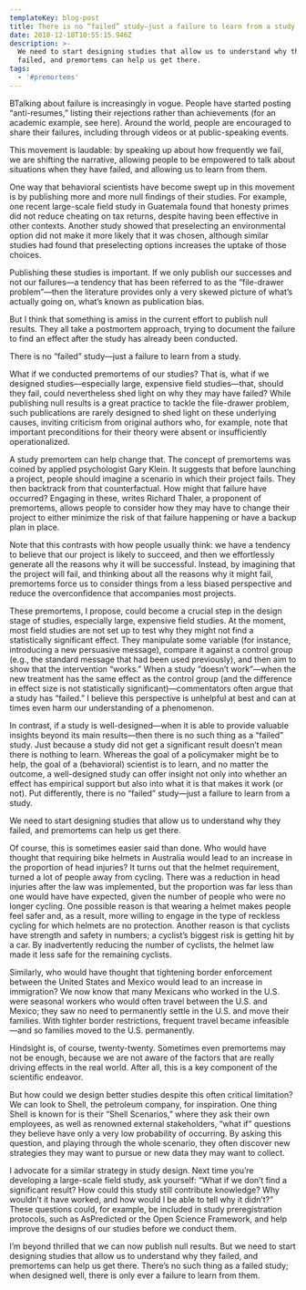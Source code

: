 ```yaml
---
templateKey: blog-post
title: There is no “failed” study—just a failure to learn from a study.
date: 2018-12-18T10:55:15.946Z
description: >-
  We need to start designing studies that allow us to understand why they
  failed, and premortems can help us get there.
tags:
  - '#premortems'
---
```

BTalking about failure is increasingly in vogue. People have started posting “anti-resumes,” listing their rejections rather than achievements (for an academic example, see here). Around the world, people are encouraged to share their failures, including through videos or at public-speaking events.



This movement is laudable: by speaking up about how frequently we fail, we are shifting the narrative, allowing people to be empowered to talk about situations when they have failed, and allowing us to learn from them.



One way that behavioral scientists have become swept up in this movement is by publishing more and more null findings of their studies. For example, one recent large-scale field study in Guatemala found that honesty primes did not reduce cheating on tax returns, despite having been effective in other contexts. Another study showed that preselecting an environmental option did not make it more likely that it was chosen, although similar studies had found that preselecting options increases the uptake of those choices.



Publishing these studies is important. If we only publish our successes and not our failures—a tendency that has been referred to as the “file-drawer problem”—then the literature provides only a very skewed picture of what’s actually going on, what’s known as publication bias.



But I think that something is amiss in the current effort to publish null results. They all take a postmortem approach, trying to document the failure to find an effect after the study has already been conducted.



There is no “failed” study—just a failure to learn from a study.



What if we conducted premortems of our studies? That is, what if we designed studies—especially large, expensive field studies—that, should they fail, could nevertheless shed light on why they may have failed? While publishing null results is a great practice to tackle the file-drawer problem, such publications are rarely designed to shed light on these underlying causes, inviting criticism from original authors who, for example, note that important preconditions for their theory were absent or insufficiently operationalized.



A study premortem can help change that. The concept of premortems was coined by applied psychologist Gary Klein. It suggests that before launching a project, people should imagine a scenario in which their project fails. They then backtrack from that counterfactual. How might that failure have occurred? Engaging in these, writes Richard Thaler, a proponent of premortems, allows people to consider how they may have to change their project to either minimize the risk of that failure happening or have a backup plan in place.



Note that this contrasts with how people usually think: we have a tendency to believe that our project is likely to succeed, and then we effortlessly generate all the reasons why it will be successful. Instead, by imagining that the project will fail, and thinking about all the reasons why it might fail, premortems force us to consider things from a less biased perspective and reduce the overconfidence that accompanies most projects.



These premortems, I propose, could become a crucial step in the design stage of studies, especially large, expensive field studies. At the moment, most field studies are not set up to test why they might not find a statistically significant effect. They manipulate some variable (for instance, introducing a new persuasive message), compare it against a control group (e.g., the standard message that had been used previously), and then aim to show that the intervention “works.” When a study “doesn’t work”—when the new treatment has the same effect as the control group (and the difference in effect size is not statistically significant)—commentators often argue that a study has “failed.” I believe this perspective is unhelpful at best and can at times even harm our understanding of a phenomenon.



In contrast, if a study is well-designed—when it is able to provide valuable insights beyond its main results—then there is no such thing as a “failed” study. Just because a study did not get a significant result doesn’t mean there is nothing to learn. Whereas the goal of a policymaker might be to help, the goal of a (behavioral) scientist is to learn, and no matter the outcome, a well-designed study can offer insight not only into whether an effect has empirical support but also into what it is that makes it work (or not). Put differently, there is no “failed” study—just a failure to learn from a study.



We need to start designing studies that allow us to understand why they failed, and premortems can help us get there.



Of course, this is sometimes easier said than done. Who would have thought that requiring bike helmets in Australia would lead to an increase in the proportion of head injuries? It turns out that the helmet requirement, turned a lot of people away from cycling. There was a reduction in head injuries after the law was implemented, but the proportion was far less than one would have have expected, given the number of people who were no longer cycling. One possible reason is that wearing a helmet makes people feel safer and, as a result, more willing to engage in the type of reckless cycling for which helmets are no protection. Another reason is that cyclists have strength and safety in numbers; a cyclist’s biggest risk is getting hit by a car. By inadvertently reducing the number of cyclists, the helmet law made it less safe for the remaining cyclists.



Similarly, who would have thought that tightening border enforcement between the United States and Mexico would lead to an increase in immigration? We now know that many Mexicans who worked in the U.S. were seasonal workers who would often travel between the U.S. and Mexico; they saw no need to permanently settle in the U.S. and move their families. With tighter border restrictions, frequent travel became infeasible—and so families moved to the U.S. permanently.



Hindsight is, of course, twenty-twenty. Sometimes even premortems may not be enough, because we are not aware of the factors that are really driving effects in the real world. After all, this is a key component of the scientific endeavor.



But how could we design better studies despite this often critical limitation? We can look to Shell, the petroleum company, for inspiration. One thing Shell is known for is their “Shell Scenarios,” where they ask their own employees, as well as renowned external stakeholders, “what if” questions they believe have only a very low probability of occurring. By asking this question, and playing through the whole scenario, they often discover new strategies they may want to pursue or new data they may want to collect.



I advocate for a similar strategy in study design. Next time you’re developing a large-scale field study, ask yourself: “What if we don’t find a significant result? How could this study still contribute knowledge? Why wouldn’t it have worked, and how would I be able to tell why it didn’t?” These questions could, for example, be included in study preregistration protocols, such as AsPredicted or the Open Science Framework, and help improve the designs of our studies before we conduct them.



I’m beyond thrilled that we can now publish null results. But we need to start designing studies that allow us to understand why they failed, and premortems can help us get there. There’s no such thing as a failed study; when designed well, there is only ever a failure to learn from them.
